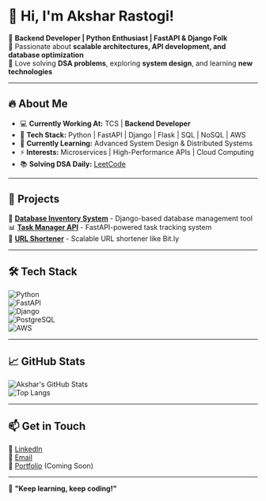 # 👋 Hi, I'm Akshar Rastogi!  

🔹 **Backend Developer | Python Enthusiast | FastAPI & Django Folk**  
🔹 Passionate about **scalable architectures, API development, and database optimization**  
🔹 Love solving **DSA problems**, exploring **system design**, and learning **new technologies**  

---

## 🔥 **About Me**  
- 💻 **Currently Working At:** TCS | **Backend Developer**  
- 🚀 **Tech Stack:** Python | FastAPI | Django | Flask | SQL | NoSQL | AWS  
- 🎯 **Currently Learning:** Advanced System Design & Distributed Systems  
- ⚡ **Interests:** Microservices | High-Performance APIs | Cloud Computing  
- 📚 **Solving DSA Daily:** [LeetCode](https://leetcode.com/u/akshar99/)  

---

## 📂 **Projects**
🚀 **[Database Inventory System](#)** - Django-based database management tool  
📊 **[Task Manager API](#)** - FastAPI-powered task tracking system  
🔗 **[URL Shortener](#)** - Scalable URL shortener like Bit.ly  

---

## 🛠️ **Tech Stack**  
![Python](https://img.shields.io/badge/Python-3776AB?style=for-the-badge&logo=python&logoColor=white)  
![FastAPI](https://img.shields.io/badge/FastAPI-009688?style=for-the-badge&logo=fastapi&logoColor=white)  
![Django](https://img.shields.io/badge/Django-092E20?style=for-the-badge&logo=django&logoColor=white)  
![PostgreSQL](https://img.shields.io/badge/PostgreSQL-316192?style=for-the-badge&logo=postgresql&logoColor=white)  
![AWS](https://img.shields.io/badge/AWS-232F3E?style=for-the-badge&logo=amazonaws&logoColor=white)  

---

## 📈 **GitHub Stats**
![Akshar's GitHub Stats](https://github-readme-stats.vercel.app/api?username=akshar99&show_icons=true&theme=radical)  
![Top Langs](https://github-readme-stats.vercel.app/api/top-langs/?username=akshar99&layout=compact&theme=radical)  

---

## 📫 **Get in Touch**
💼 [LinkedIn](https://www.linkedin.com/in/aksharrastogi/)  
📧 [Email](mailto:arastogi23@hotmail.com)  
📝 [Portfolio](#) (Coming Soon)  

---

🚀 **"Keep learning, keep coding!"**  
